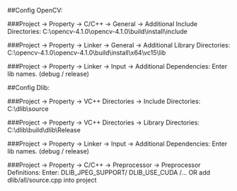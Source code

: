 ##Config OpenCV:

###Project -> Property -> C/C++ -> General -> Additional Include Directories:
C:\opencv-4.1.0\opencv-4.1.0\build\install\include

###Project -> Property -> Linker -> General -> Additional Library Directories:
C:\opencv-4.1.0\opencv-4.1.0\build\install\x64\vc15\lib

###Project -> Property -> Linker -> Input -> Additional Dependencies:
Enter lib names. (debug / release)


##Config Dlib:

###Project -> Property -> VC++ Directories -> Include Directories:
C:\dlib\source

###Project -> Property -> VC++ Directories -> Library Directories:
C:\dlib\build\dlib\Release

###Project -> Property -> Linker -> Input -> Additional Dependencies:
Enter lib names. (debug / release)

###Project -> Property -> C/C++ -> Preprocessor -> Preprocessor Definitions:
Enter: DLIB_JPEG_SUPPORT/ DLIB_USE_CUDA /... OR add dlib/all/source.cpp into project
